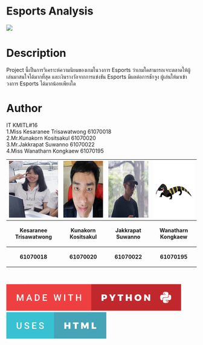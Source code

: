 # Esports Analysis
![](images/esports.gif)

# Description
Project นี้เป็นการวิเคราะห์ความนิยมของเกมในวงการ Esports ว่าเกมใดสามารถเจาะตลาดให้ผู้เล่นมาสนใจได้มากที่สุด และเงินรางวัลจากการแข่งขัน Esports มีผลต่อการชักจูง    ผู้เล่นให้มาเข้าวงการ Esports ได้มากน้อยเพียงใด

# Author
 IT KMITL#16 <br />
 1.Miss Kesaranee Trisawatwong  61070018 <br />
 2.Mr.Kunakorn Kositsakul       61070020 <br />
 3.Mr.Jakkrapat Suwanno         61070022 <br />
 4.Miss Wanatharn Kongkaew      61070195 <br />
 
<center><table>
 <tr>
  <th><img src="images/great.jpg" height="150" width="130"></th>
  <th><img src="images/tank.jpg" height="150" width="150"></th>
  <th><img src="images/ong.jpg" height="150" width="150"></th>
  <th><img src="images/tawtun.jpg" height="150" width="150"></th>
 </tr>
 <tr>
  <th><p align="center">Kesaranee Trisawatwong</p></th> 
  <th><p align="center">Kunakorn Kositsakul</p></th>
  <th><p align="center">Jakkrapat Suwanno</p></th>
  <th><p align="center">Wanatharn Kongkaew</p></th>
 </tr>
 <tr>
  <th><p align="center">61070018</p></th>
  <th><p align="center">61070020</p></th>
  <th><p align="center">61070022</p></th>
  <th><p align="center">61070195</p></th>
 </table></center>
<br />

<img src="images/made-with-python.svg">               <img src="images/uses-html.svg">
